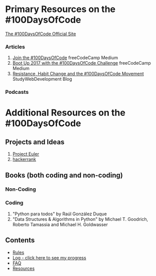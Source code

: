 # Primary Resources on the #100DaysOfCode

[The #100DaysOfCode Official Site](http://100daysofcode.com/)

### Articles
1. [Join the #100DaysOfCode](https://medium.freecodecamp.com/join-the-100daysofcode-556ddb4579e4) freeCodeCamp Medium
2. [Boot Up 2017 with the #100DaysOfCode Challenge](https://medium.freecodecamp.com/start-2017-with-the-100daysofcode-improved-and-updated-18ce604b237b) freeCodeCamp Medium 
3. [Resistance, Habit Change and the #100DaysOfCode Movement](https://studywebdevelopment.com/100-days-of-code.html) StudyWebDevelopment Blog

### Podcasts

# Additional Resources on the #100DaysOfCode

## Projects and Ideas
1. [Project Euler](https://projecteuler.net)
2. [hackerrank](https://www.hackerrank.com/dashboard)


## Books (both coding and non-coding)

### Non-Coding

### Coding
1. "Python para todos" by Raúl González Duque
2. "Data Structures & Algorithms in Python" by Michael T. Goodrich, Roberto Tamassia and Michael H. Goldwasser


## Contents
* [Rules](rules.md)
* [Log - click here to see my progress](log.md)
* [FAQ](FAQ.md)
* [Resources](resources.md)
